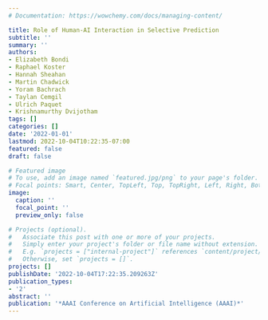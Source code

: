 ```yaml
---
# Documentation: https://wowchemy.com/docs/managing-content/

title: Role of Human-AI Interaction in Selective Prediction
subtitle: ''
summary: ''
authors:
- Elizabeth Bondi
- Raphael Koster
- Hannah Sheahan
- Martin Chadwick
- Yoram Bachrach
- Taylan Cemgil
- Ulrich Paquet
- Krishnamurthy Dvijotham
tags: []
categories: []
date: '2022-01-01'
lastmod: 2022-10-04T10:22:35-07:00
featured: false
draft: false

# Featured image
# To use, add an image named `featured.jpg/png` to your page's folder.
# Focal points: Smart, Center, TopLeft, Top, TopRight, Left, Right, BottomLeft, Bottom, BottomRight.
image:
  caption: ''
  focal_point: ''
  preview_only: false

# Projects (optional).
#   Associate this post with one or more of your projects.
#   Simply enter your project's folder or file name without extension.
#   E.g. `projects = ["internal-project"]` references `content/project/deep-learning/index.md`.
#   Otherwise, set `projects = []`.
projects: []
publishDate: '2022-10-04T17:22:35.209263Z'
publication_types:
- '2'
abstract: ''
publication: '*AAAI Conference on Artificial Intelligence (AAAI)*'
---
```

